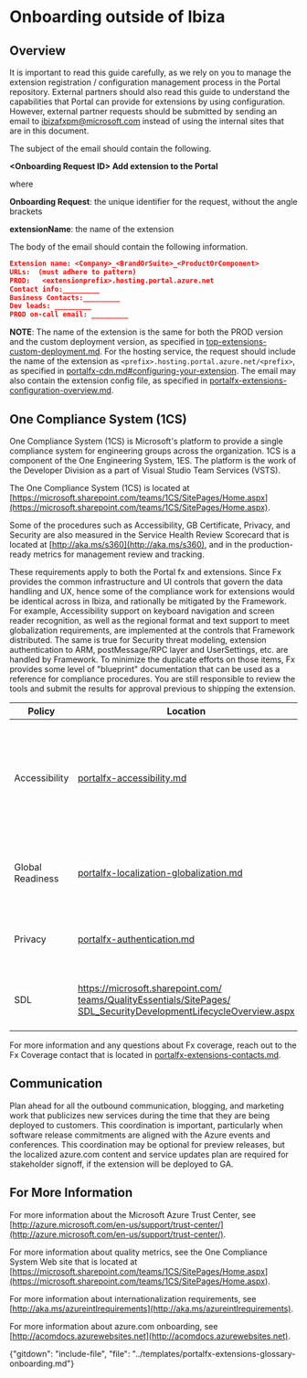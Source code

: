 # Onboarding outside of Ibiza

## Overview

It is important to read this guide carefully, as we rely on you to manage the extension registration / configuration management process  in the Portal repository. External partners should also read this guide to understand the capabilities that Portal can provide for  extensions by using configuration. However, external partner requests should be submitted by sending an email to <a href="mailto:ibizafxpm@microsoft.com?subject=<Onboarding Request ID> Add <extensionName> extension to the Portal&body=Extension name: <Company>_<BrandOrSuite>_<ProductOrComponent> <br><br> URLs: <br><br> PROD:  <extensionprefix>.ext.contoso.com <br><br> Contact info: <br><br> Business Contacts:<br><br> Dev leads: <br><br> PROD on-call email: <br><br>">ibizafxpm@microsoft.com</a> instead of using the internal sites that are in this document. 

The subject of the email should contain the following.

**\<Onboarding Request ID> Add <extensionName> extension to the Portal**

where 

**Onboarding Request**: the unique identifier for the request, without the angle brackets

**extensionName**: the name of the extension

 The body of the email should contain the following information.

```json
Extension name: <Company>_<BrandOrSuite>_<ProductOrComponent>  
URLs:  (must adhere to pattern)
PROD:   <extensionprefix>.hosting.portal.azure.net
Contact info:_________
Business Contacts:_________
Dev leads: _________
PROD on-call email: _________
```

**NOTE**: The name of the extension is the same for both the PROD version and the custom deployment version, as specified in [top-extensions-custom-deployment.md](top-extensions-custom-deployment.md).  For the hosting service, the request should include the name of the extension as `<prefix>.hosting.portal.azure.net/<prefix>`, as specified in [portalfx-cdn.md#configuring-your-extension](portalfx-cdn.md#configuring-your-extension). The email may also contain the extension config file, as specified in [portalfx-extensions-configuration-overview.md](portalfx-extensions-configuration-overview.md).

## One Compliance System (1CS)
  
One Compliance System (1CS) is Microsoft's platform to provide a single compliance system for engineering groups across the organization. 1CS is a component of the One Engineering System, 1ES. The platform is the work of the Developer Division as a part of Visual Studio Team Services (VSTS).

  The One Compliance System (1CS) is located at [https://microsoft.sharepoint.com/teams/1CS/SitePages/Home.aspx](https://microsoft.sharepoint.com/teams/1CS/SitePages/Home.aspx).

Some of the procedures such as Accessibility, GB Certificate, Privacy, and Security are also measured in the Service Health Review Scorecard that is located at [http://aka.ms/s360](http://aka.ms/s360), and in the production-ready metrics for management review and tracking. 

These requirements apply to both the Portal fx and extensions. Since Fx provides the common infrastructure and UI controls that govern the data handling and UX, hence some of the compliance work for extensions would be identical across in Ibiza, and rationally be mitigated by the Framework. For example, Accessibility support on keyboard navigation and screen reader recognition, as well as the regional format and text support to meet globalization requirements, are implemented at the controls that Framework distributed.  The same is true for Security threat modeling, extension authentication to ARM, postMessage/RPC layer and UserSettings, etc. are handled by Framework. To minimize the duplicate efforts on those items, Fx provides some level of "blueprint" documentation that can be used as a reference for compliance procedures. You are still responsible to review the tools and submit the results for approval previous to shipping the extension. 

| Policy            | Location  | Fx coverage |
| ---               | ---       | --- |
| Accessibility     | [portalfx-accessibility.md](portalfx-accessibility.md) | Generic control supports on keyboard, focus handling, touch, screen reader, high contrast, and theming |
| Global Readiness  | [portalfx-localization-globalization.md](portalfx-localization-globalization.md) | Localizability, regional format, text support, China GB standard |
| Privacy           |  [portalfx-authentication.md](portalfx-authentication.md) | User settings data handling, encryption, and authentication |
| SDL               |  [https://microsoft.sharepoint.com/ teams/QualityEssentials/SitePages/ SDL_SecurityDevelopmentLifecycleOverview.aspx](https://microsoft.sharepoint.com/teams/QualityEssentials/SitePages/SDL_SecurityDevelopmentLifecycleOverview.aspx)         | Security Development Lifecycle Threat modeling |

For more information and any questions about Fx coverage, reach out to the Fx Coverage contact that is located in [portalfx-extensions-contacts.md](portalfx-extensions-contacts.md).

## Communication
   
Plan ahead for all the outbound communication, blogging, and marketing work that publicizes new services during the time that they are being deployed to customers.  This coordination is important, particularly when software release commitments are aligned with the Azure events and conferences. This coordination may be optional for preview releases, but the localized azure.com content and service updates plan are required for stakeholder signoff, if the extension will be deployed to GA.
 
## For More Information
   
For more information about the Microsoft Azure Trust Center, see [http://azure.microsoft.com/en-us/support/trust-center/](http://azure.microsoft.com/en-us/support/trust-center/).

 For more information about quality metrics, see the One Compliance System Web site that is located at [https://microsoft.sharepoint.com/teams/1CS/SitePages/Home.aspx](https://microsoft.sharepoint.com/teams/1CS/SitePages/Home.aspx).

For more information about internationalization requirements, see [http://aka.ms/azureintlrequirements](http://aka.ms/azureintlrequirements). 

For more information about azure.com onboarding, see [http://acomdocs.azurewebsites.net](http://acomdocs.azurewebsites.net).

{"gitdown": "include-file", "file": "../templates/portalfx-extensions-glossary-onboarding.md"}
